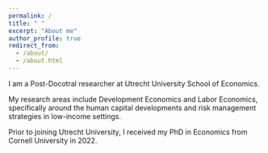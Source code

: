 ```yaml
---
permalink: /
title: " "
excerpt: "About me"
author_profile: true
redirect_from: 
  - /about/
  - /about.html
---
```

I am a Post-Docotral researcher at Utrecht University School of Economics.

My research areas include Development Economics and Labor Economics, specifically around the human capital developments and risk management strategies in low-income settings.

Prior to joining Utrecht University, I received my PhD in Economics from Cornell University in 2022. 

